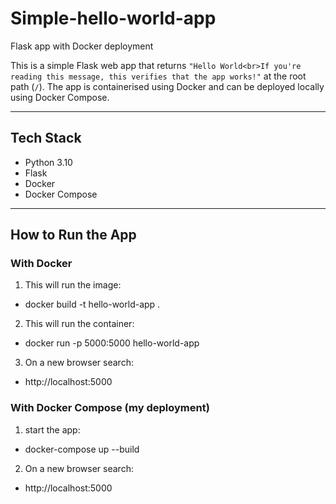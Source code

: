 # Simple-hello-world-app
Flask app with Docker deployment

This is a simple Flask web app that returns `"Hello World<br>If you're reading this message, this verifies that the app works!"` at the root path (`/`). The app is containerised using Docker and can be deployed locally using Docker Compose.

---

## Tech Stack

- Python 3.10
- Flask
- Docker
- Docker Compose

---

## How to Run the App

### With Docker

1. This will run the image:
  -  docker build -t hello-world-app .


2. This will run the container:
  -  docker run -p 5000:5000 hello-world-app

3. On a new browser search: 
  -  http://localhost:5000

### With Docker Compose (my deployment)
1. start the app:
  -  docker-compose up --build

2. On a new browser search: 
  -  http://localhost:5000
